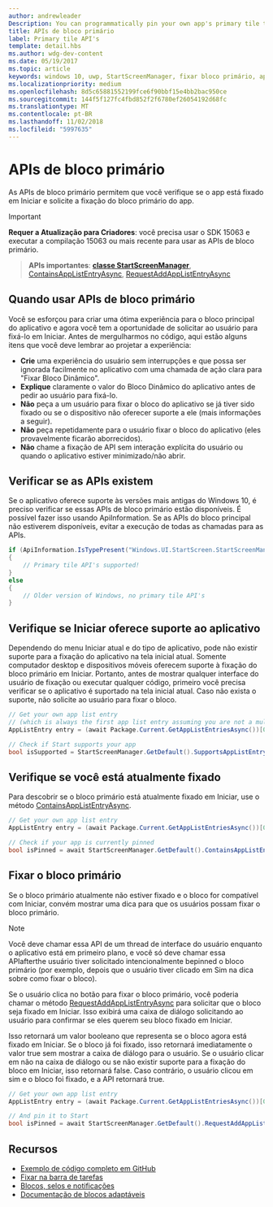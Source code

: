 ```yaml
---
author: andrewleader
Description: You can programmatically pin your own app's primary tile to Start, just like you can pin secondary tiles. And you can check whether it's currently pinned.
title: APIs de bloco primário
label: Primary tile API's
template: detail.hbs
ms.author: wdg-dev-content
ms.date: 05/19/2017
ms.topic: article
keywords: windows 10, uwp, StartScreenManager, fixar bloco primário, apis de bloco primário, verificar se o bloco está fixado, bloco dinâmico
ms.localizationpriority: medium
ms.openlocfilehash: 8d5c65881552199fce6f90bbf15e4bb2bac950ce
ms.sourcegitcommit: 144f5f127fc4fbd852f2f6780ef26054192d68fc
ms.translationtype: MT
ms.contentlocale: pt-BR
ms.lasthandoff: 11/02/2018
ms.locfileid: "5997635"
---
```

# <a name="primary-tile-apis"></a>APIs de bloco primário
 

As APIs de bloco primário permitem que você verifique se o app está fixado em Iniciar e solicite a fixação do bloco primário do app.

> [!IMPORTANT]
> **Requer a Atualização para Criadores**: você precisa usar o SDK 15063 e executar a compilação 15063 ou mais recente para usar as APIs de bloco primário.

> **APIs importantes**: [**classe StartScreenManager**](https://docs.microsoft.com/uwp/api/windows.ui.startscreen.startscreenmanager), [ContainsAppListEntryAsync](https://docs.microsoft.com/uwp/api/windows.ui.startscreen.startscreenmanager#Windows_UI_StartScreen_StartScreenManager_ContainsAppListEntryAsync_Windows_ApplicationModel_Core_AppListEntry_), [RequestAddAppListEntryAsync](https://docs.microsoft.com/uwp/api/windows.ui.startscreen.startscreenmanager#Windows_UI_StartScreen_StartScreenManager_RequestAddAppListEntryAsync_Windows_ApplicationModel_Core_AppListEntry_)


## <a name="when-to-use-primary-tile-apis"></a>Quando usar APIs de bloco primário

Você se esforçou para criar uma ótima experiência para o bloco principal do aplicativo e agora você tem a oportunidade de solicitar ao usuário para fixá-lo em Iniciar. Antes de mergulharmos no código, aqui estão alguns itens que você deve lembrar ao projetar a experiência:

* **Crie** uma experiência do usuário sem interrupções e que possa ser ignorada facilmente no aplicativo com uma chamada de ação clara para "Fixar Bloco Dinâmico".
* **Explique** claramente o valor do Bloco Dinâmico do aplicativo antes de pedir ao usuário para fixá-lo.
* **Não** peça a um usuário para fixar o bloco do aplicativo se já tiver sido fixado ou se o dispositivo não oferecer suporte a ele (mais informações a seguir).
* **Não** peça repetidamente para o usuário fixar o bloco do aplicativo (eles provavelmente ficarão aborrecidos).
* **Não** chame a fixação de API sem interação explícita do usuário ou quando o aplicativo estiver minimizado/não abrir.


## <a name="checking-whether-the-apis-exist"></a>Verificar se as APIs existem

Se o aplicativo oferece suporte às versões mais antigas do Windows 10, é preciso verificar se essas APIs de bloco primário estão disponíveis. É possível fazer isso usando ApiInformation. Se as APIs do bloco principal não estiverem disponíveis, evitar a execução de todas as chamadas para as APIs.

```csharp
if (ApiInformation.IsTypePresent("Windows.UI.StartScreen.StartScreenManager"))
{
    // Primary tile API's supported!
}
else
{
    // Older version of Windows, no primary tile API's
}
```


## <a name="check-if-start-supports-your-app"></a>Verifique se Iniciar oferece suporte ao aplicativo

Dependendo do menu Iniciar atual e do tipo de aplicativo, pode não existir suporte para a fixação do aplicativo na tela inicial atual. Somente computador desktop e dispositivos móveis oferecem suporte à fixação do bloco primário em Iniciar. Portanto, antes de mostrar qualquer interface do usuário de fixação ou executar qualquer código, primeiro você precisa verificar se o aplicativo é suportado na tela inicial atual. Caso não exista o suporte, não solicite ao usuário para fixar o bloco.

```csharp
// Get your own app list entry
// (which is always the first app list entry assuming you are not a multi-app package)
AppListEntry entry = (await Package.Current.GetAppListEntriesAsync())[0];

// Check if Start supports your app
bool isSupported = StartScreenManager.GetDefault().SupportsAppListEntry(entry);
```


## <a name="check-whether-youre-currently-pinned"></a>Verifique se você está atualmente fixado

Para descobrir se o bloco primário está atualmente fixado em Iniciar, use o método [ContainsAppListEntryAsync](https://docs.microsoft.com/uwp/api/windows.ui.startscreen.startscreenmanager#Windows_UI_StartScreen_StartScreenManager_ContainsAppListEntryAsync_Windows_ApplicationModel_Core_AppListEntry_).

```csharp
// Get your own app list entry
AppListEntry entry = (await Package.Current.GetAppListEntriesAsync())[0];

// Check if your app is currently pinned
bool isPinned = await StartScreenManager.GetDefault().ContainsAppListEntryAsync(entry);
```


##  <a name="pin-your-primary-tile"></a>Fixar o bloco primário

Se o bloco primário atualmente não estiver fixado e o bloco for compatível com Iniciar, convém mostrar uma dica para que os usuários possam fixar o bloco primário.

> [!NOTE]
> Você deve chamar essa API de um thread de interface do usuário enquanto o aplicativo está em primeiro plano, e você só deve chamar essa APIafterthe usuário tiver solicitado intencionalmente bepinned o bloco primário (por exemplo, depois que o usuário tiver clicado em Sim na dica sobre como fixar o bloco).

Se o usuário clica no botão para fixar o bloco primário, você poderia chamar o método [RequestAddAppListEntryAsync](https://docs.microsoft.com/uwp/api/windows.ui.startscreen.startscreenmanager#Windows_UI_StartScreen_StartScreenManager_RequestAddAppListEntryAsync_Windows_ApplicationModel_Core_AppListEntry_) para solicitar que o bloco seja fixado em Iniciar. Isso exibirá uma caixa de diálogo solicitando ao usuário para confirmar se eles querem seu bloco fixado em Iniciar.

Isso retornará um valor booleano que representa se o bloco agora está fixado em Iniciar. Se o bloco já foi fixado, isso retornará imediatamente o valor true sem mostrar a caixa de diálogo para o usuário. Se o usuário clicar em não na caixa de diálogo ou se não existir suporte para a fixação do bloco em Iniciar, isso retornará false. Caso contrário, o usuário clicou em sim e o bloco foi fixado, e a API retornará true.

```csharp
// Get your own app list entry
AppListEntry entry = (await Package.Current.GetAppListEntriesAsync())[0];

// And pin it to Start
bool isPinned = await StartScreenManager.GetDefault().RequestAddAppListEntryAsync(entry);
```


## <a name="resources"></a>Recursos

* [Exemplo de código completo em GitHub](https://github.com/WindowsNotifications/quickstart-pin-primary-tile)
* [Fixar na barra de tarefas](../pin-to-taskbar.md)
* [Blocos, selos e notificações](index.md)
* [Documentação de blocos adaptáveis](create-adaptive-tiles.md)
